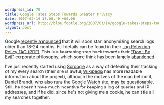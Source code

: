 ```yaml
--- 
wordpress_id: 70
title: Google Takes Steps Towards Greater Privacy
date: 2007-03-14 17:09:49 +00:00
wordpress_url: http://blog.footle.org/2007/03/14/google-takes-steps-towards-greater-privacy/
layout: post
---
```

Google <a href="http://googleblog.blogspot.com/2007/03/taking-steps-to-further-improve-our.html">recently announced</a> that it will soon start anonymizing search logs older than 18-24 months. Full details can be found in their <a href="http://216.239.57.110/blog_resources/google_log_retention_policy_faq.pdf">Log Retention Policy FAQ (PDF)</a>. This is a heartening step back towards their <a href="http://en.wikipedia.org/wiki/Don't_Be_Evil">"Don't Be Evil"</a> corporate philosophy, which some think has been largely <a href="http://breitbart.com/article.php?id=D8FBCF686&show_article=1">abandoned</a>.

I've just recently started using <a href="http://www.scroogle.org/">Scroogle</a> as a way of defeating their tracking of my every search (their site is awful; <a href="http://en.wikipedia.org/wiki/Scroogle">Wikipedia</a> has more readable information about the project), although the motives of the man behind it, Daniel Brandt, who also runs the <a href="http://www.google-watch.org/">Google Watch</a> site, <a href="http://www.google-watch-watch.org/">may be questionable</a>. Still, he doesn't have much incentive for keeping a log of queries and IP addresses, and if he did, since he's not giving me a cookie, he can't tie all my searches together.
